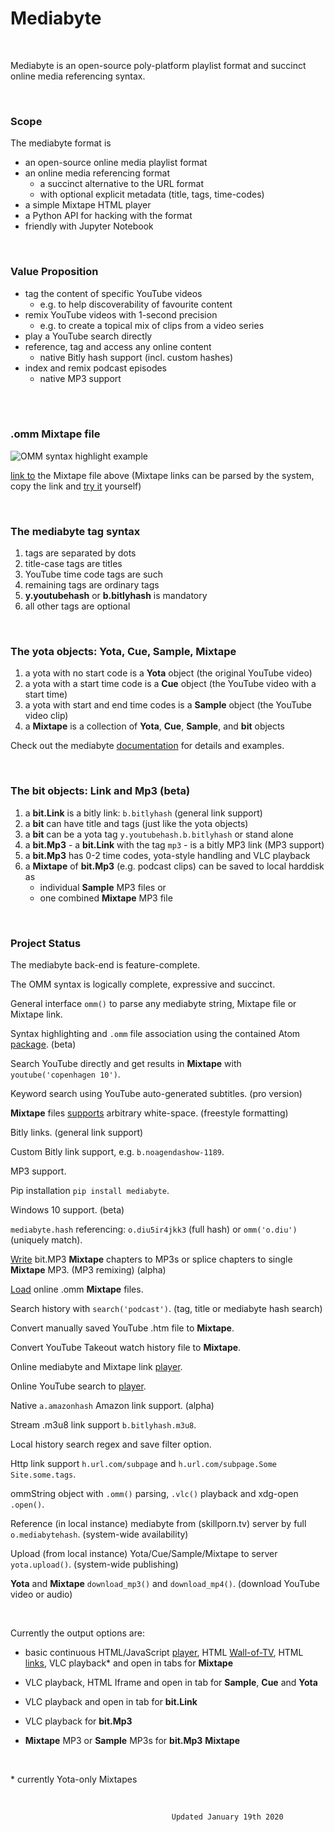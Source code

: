 


# Mediabyte 

<br>

Mediabyte is an open-source poly-platform playlist format and succinct online media referencing syntax.

<br>

### Scope
The mediabyte format is
- an open-source online media playlist format
- an online media referencing format 
  - a succinct alternative to the URL format
  - with optional explicit metadata (title, tags, time-codes)
- a simple Mixtape HTML player
- a Python API for hacking with the format
- friendly with Jupyter Notebook

<br>

### Value Proposition

- tag the content of specific YouTube videos
  - e.g. to help discoverability of favourite content
- remix YouTube videos with 1-second precision 
  - e.g. to create a topical mix of clips from a video series
- play a YouTube search directly
- reference, tag and access any online content
  - native Bitly hash support (incl. custom hashes)
- index and remix podcast episodes
  - native MP3 support

<br>




<br>


### .omm Mixtape file

![OMM syntax highlight example](https://v1d.dk/omm/omm_syntax_highlight.jpg)

[link to](https://v1d.dk/omm/mixtape24.omm) the Mixtape file above (Mixtape links can be parsed by the system, copy the link and [try it](http://skillporn.tv/) yourself)

<br>


### The mediabyte tag syntax

1. tags are separated by dots
2. title-case tags are titles
3. YouTube time code tags are such
4. remaining tags are ordinary tags
5. **y.youtubehash** or **b.bitlyhash** is mandatory
6. all other tags are optional

<br>


### The yota objects: Yota, Cue, Sample, Mixtape

1. a yota with no start code is a **Yota** object (the original YouTube video)
2. a yota with a start time code is a **Cue** object (the YouTube video with a start time)
3. a yota with start and end time codes is a **Sample** object (the YouTube video clip)
4. a **Mixtape** is a collection of **Yota**, **Cue**, **Sample**, and **bit** objects



Check out the mediabyte [documentation](https://github.com/taext/mediabyte/blob/master/user_guide/README.md) for details and examples.

<br>

### The bit objects: Link and Mp3 (beta)

1. a **bit.Link** is a bitly link: `b.bitlyhash` (general link support)
2. a **bit** can have title and tags (just like the yota objects)
3. a **bit** can be a yota tag `y.youtubehash.b.bitlyhash` or stand alone
2. a **bit.Mp3** - a **bit.Link** with the tag `mp3` - is a bitly MP3 link (MP3 support)
3. a **bit.Mp3** has 0-2 time codes, yota-style handling and VLC playback
4. a **Mixtape** of **bit.Mp3** (e.g. podcast clips) can be saved to local harddisk as
    - individual **Sample** MP3 files or
    - one combined **Mixtape** MP3 file



<br>


### Project Status

The mediabyte back-end is feature-complete.

The OMM syntax is logically complete, expressive and succinct.

General interface `omm()` to parse any mediabyte string, Mixtape file or Mixtape link.

Syntax highlighting and `.omm` file association using the contained Atom [package](https://github.com/taext/mediabyte/tree/master/atomSyntaxHighlighting). (beta)

Search YouTube directly and get results in **Mixtape** with `youtube('copenhagen 10')`.

Keyword search using YouTube auto-generated subtitles. (pro version)

**Mixtape** files [supports](https://github.com/taext/mediabyte/blob/master/user_guide/Demo:%20Mixtape%20Arbitrary%20White-Space.ipynb) arbitrary white-space. (freestyle formatting)

Bitly links. (general link support)

Custom Bitly link support, e.g. `b.noagendashow-1189`.

MP3 support.

Pip installation `pip install mediabyte`.

Windows 10 support. (beta)

`mediabyte.hash` referencing: `o.diu5ir4jkk3` (full hash) or `omm('o.diu')` (uniquely match).

[Write](https://github.com/taext/mediabyte/blob/master/user_guide/Demo:%20bit.Mp3%20Mixtape%20Cutting.ipynb)  bit.MP3 **Mixtape** chapters to MP3s or splice chapters to single **Mixtape** MP3. (MP3 remixing) (alpha)

[Load](https://github.com/taext/mediabyte/blob/master/user_guide/Demo:%20Online%20.omm%20support.ipynb) online .omm **Mixtape** files.

Search history with `search('podcast')`. (tag, title or mediabyte hash search)

Convert manually saved YouTube .htm file to **Mixtape**.

Convert YouTube Takeout watch history file to **Mixtape**.

Online mediabyte and Mixtape link [player](http://skillporn.tv/).

Online YouTube search to [player](http://skillporn.tv/search).

Native `a.amazonhash` Amazon link support. (alpha)

Stream .m3u8 link support `b.bitlyhash.m3u8`.

Local history search regex and save filter option.

Http link support `h.url.com/subpage` and `h.url.com/subpage.Some Site.some.tags`.

ommString object with `.omm()` parsing, `.vlc()` playback and xdg-open `.open()`.

Reference (in local instance) mediabyte from (skillporn.tv) server by full `o.mediabytehash`. (system-wide availability)

Upload (from local instance) Yota/Cue/Sample/Mixtape to server `yota.upload()`. (system-wide publishing)

**Yota** and **Mixtape** `download_mp3()` and `download_mp4()`. (download YouTube video or audio)

<br>

Currently the output options are: 

- basic continuous HTML/JavaScript [player](https://v1d.dk/yno/mix22.htm), HTML [Wall-of-TV](https://v1d.dk/yno/mix22_iframe.htm), HTML [links](https://v1d.dk/yno/mix22_html.htm), VLC playback* and open in tabs for **Mixtape**

- VLC playback, HTML Iframe and open in tab for **Sample**, **Cue**
  and **Yota**

- VLC playback and open in tab for **bit.Link**

- VLC playback for **bit.Mp3**

- **Mixtape** MP3 or **Sample** MP3s for **bit.Mp3** **Mixtape**

<br>

\* currently Yota-only Mixtapes


<br>


                                        Updated January 19th 2020
